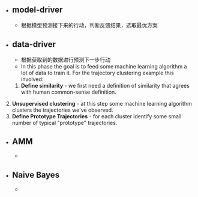 - ## model-driver
	- 根据模型预测接下来的行动，判断反馈结果，选取最优方案
- ## data-driver
	- 根据获取到的数据进行预测下一步行动
	- In this phase the goal is to feed some machine learning algorithm a lot of data to train it. For the trajectory clustering example this involved:

	1.  **Define similarity**  - we first need a definition of similarity that agrees with human common-sense definition.
2.  **Unsupervised clustering**  - at this step some machine learning algorithm clusters the trajectories we've observed.
3.  **Define Prototype Trajectories**  - for each cluster identify some small number of typical "prototype" trajectories.
- ## AMM
	- 

- ##  Naive Bayes
	- 
<!--stackedit_data:
eyJoaXN0b3J5IjpbNzU0NDgxOTUwLDk3NjYzMjMwOSwtMTIyMT
Y0OTE0MCwzOTA0MDE0NzEsLTk0NDMxMTI2OV19
-->